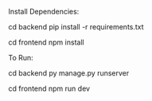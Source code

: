 Install Dependencies:

cd backend
pip install -r requirements.txt

cd frontend
npm install

To Run:

cd backend
py manage.py runserver

cd frontend
npm run dev
